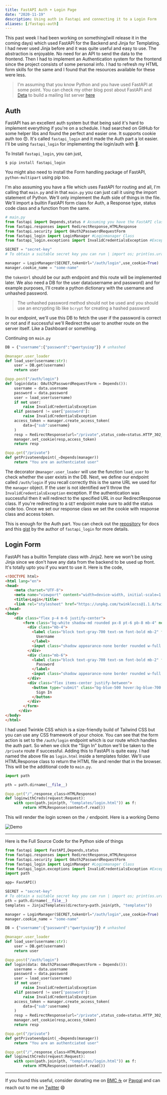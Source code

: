 ```yaml
---
title: FastAPI Auth + Login Page
date: "2020-11-19"
description: Using auth in Fastapi and connecting it to a Login Form
aliases: [/fastapi-auth]
---
```

This past week I had been working on something(will release it in the coming days) which used FastAPI for the Backend and Jinja for Templating. I had never used Jinja before and it was quite useful and easy to use. The abstraction is enjoyable. No need for an API to send the data to the frontend. Then I had to implement an Authentication system for the frontend since the project consists of some personal info. I had to refresh my HTML form skills for the same and I found that the resources available for these were less.

> I'm assuming that you know Python and you have used FastAPI at some point. You can check my other blog post about FastAPI and [Deta](https://deta.sh) to build a mailing list server [here](/fastapi_deta)

## Auth

FastAPI has an excellent auth system but that being said it's hard to implement everything if you're on a schedule. I had searched on GitHub for some helper libs and found the perfect and easier one. It supports cookie auth too 😍.  It's called `fastapi_login` and it made the Auth part a lot easier. I'll be using `fastapi_login` for implementing the login/auth with 🍪.

To Install `fastapi_login`, you can just,

```shell
$ pip install fastapi_login
```

You might also need to install the Form handling package of FastAPI, `python-multipart` using pip too.

I'm also assuming you have a file which uses FastAPI for routing and all, I'm calling that `main.py` and in that `main.py` you can just call it using the import statement of Python. We'll only implement the Auth side of things in the file. We'll import a builtin FastAPI form class for Auth, a Response type, status code class and a function from the same.

```py
# main.py
from fastapi import Depends,status # Assuming you have the FastAPI class for routing
from fastapi.responses import RedirectResponse,HTMLResponse
from fastapi.security import OAuth2PasswordRequestForm
from fastapi_login import LoginManager #Loginmanager Class
from fastapi_login.exceptions import InvalidCredentialsException #Exception class

SECRET = "secret-key"
# To obtain a suitable secret key you can run | import os; print(os.urandom(24).hex())

manager = LoginManager(SECRET,tokenUrl="/auth/login",use_cookie=True)
manager.cookie_name = "some-name"
```

the `tokenUrl` should be our auth endpoint and this route will be implemented later. We also need a DB for the user data(username and password) and for example purposes, I'll create a python dictionary with the username and unhashed password.
> The unhashed password method should not be used and you should use an encrypting lib like `bcrypt` for creating a hashed password

In our endpoint, we'll use this DB to fetch the user if the password is correct or not and if successful we'll Redirect the user to another route on the server itself. Like a Dashboard or something.

Continuing on `main.py`

```py
DB = {"username":{"password":"qwertyuiop"}} # unhashed

@manager.user_loader
def load_user(username:str):
    user = DB.get(username)
    return user

@app.post("/auth/login")
def login(data: OAuth2PasswordRequestForm = Depends()):
    username = data.username
    password = data.password
    user = load_user(username)
    if not user:
        raise InvalidCredentialsException
    elif password != user['password']:
        raise InvalidCredentialsException
    access_token = manager.create_access_token(
        data={"sub":username}
    )
    resp = RedirectResponse(url="/private",status_code=status.HTTP_302_FOUND)
    manager.set_cookie(resp,access_token)
    return resp

@app.get("/private")
def getPrivateendpoint(_=Depends(manager))
    return "You are an authentciated user"
```

The decorator `@manager.user_loader` will use the function `load_user` to check whether the user exists in the DB. Next, we define our endpoint called `/auth/login` if you recall correctly this is the same URL we used for the `manager` object. If the user is not identified we'll throw the `InvalidCredentialsException` exception. If the authentication was successful then it will redirect to the specified URL in our RedirectResponse class. If you're redirecting to a `GET` endpoint make sure to add the status code too. Once we set our response class we set the cookie with response class and access token.

This is enough for the Auth part. You can check out the [repository](https://github.com/MushroomMaula/fastapi_login) for docs and this [gist](https://gist.github.com/MushroomMaula/2eaae0c5f467e5b64338953e891f7de9) by the author of `fastapi_login` for more details.

## Login Form

FastAPI has a builtin Template class with Jinja2. here we won't be using Jinja since we don't have any data from the backend to be used up front. It's totally upto you if you want to use it. Here is the code,

```html
<!DOCTYPE html>
<html lang="en">
<head>
    <meta charset="UTF-8">
    <meta name="viewport" content="width=device-width, initial-scale=1.0">
    <title>Login</title>
    <link rel="stylesheet" href="https://unpkg.com/twinklecss@1.1.0/twinkle.min.css"/>
</head>
<body>
    <div class="flex p-4 m-6 justify-center">
        <form class="bg-white shadow-md rounded px-8 pt-6 pb-8 mb-4" method="POST" action="/auth/login" >
          <div class="mb-4">
            <label class="block text-gray-700 text-sm font-bold mb-2" for="username">
              Username
            </label>
            <input class="shadow appearance-none border rounded w-full py-2 px-3 text-gray-700 leading-tight focus:outline-none focus:shadow-outline" id="username" name="username" type="text">
          </div>
          <div class="mb-6">
            <label class="block text-gray-700 text-sm font-bold mb-2" for="password">
              Password
            </label>
            <input class="shadow appearance-none border rounded w-full py-2 px-3 text-gray-700 mb-3 leading-tight focus:outline-none focus:shadow-outline" id="password" name="password" type="password">
          </div>
          <div class="flex items-center justify-between">
            <button type="submit" class="bg-blue-500 hover:bg-blue-700 text-white font-bold py-2 px-4 rounded focus:outline-none focus:shadow-outline">
              Sign In
            </button>
          </div>
        </form>
      </div>
</body>
</html>
```

I had used Twinkle CSS which is a size-friendly build of Tailwind CSS but you can use any CSS framework of your choice. You can see that the form action is set to the `/auth/login` endpoint which is our route which handles the auth part. So when we click the "Sign In" button we'll be taken to the `/private` route if successful. Adding this to FastAPI is quite easy. I had named the above file as `login.html` inside a templates folder. We'll use HTMLResponse class to return the HTML file and render that in the browser. This will be the additional code to `main.py`.

```py
import path

pth = path.dirname(__file__)

@app.get("/",response_class=HTMLResponse)
def loginwithCreds(request:Request):
    with open(path.join(pth, "templates/login.html")) as f:
        return HTMLResponse(content=f.read())
```

This will render the login screen on the `/` endpoint. Here is a working Demo

![Demo](https://i.imgur.com/p9P0Ug5.gif)

---

Here is the Full Source Code for the Python side of things

```py
from fastapi import FastAPI,Depends,status
from fastapi.responses import RedirectResponse,HTMLResponse
from fastapi.security import OAuth2PasswordRequestForm
from fastapi_login import LoginManager #Loginmanager Class
from fastapi_login.exceptions import InvalidCredentialsException #Exception class
import path

app= FastAPI()

SECRET = "secret-key"
# To obtain a suitable secret key you can run | import os; print(os.urandom(24).hex())
pth = path.dirname(__file__)
templates = Jinja2Templates(directory=path.join(pth, "templates"))

manager = LoginManager(SECRET,tokenUrl="/auth/login",use_cookie=True)
manager.cookie_name = "some-name"

DB = {"username":{"password":"qwertyuiop"}} # unhashed

@manager.user_loader
def load_user(username:str):
    user = DB.get(username)
    return user

@app.post("/auth/login")
def login(data: OAuth2PasswordRequestForm = Depends()):
    username = data.username
    password = data.password
    user = load_user(username)
    if not user:
        raise InvalidCredentialsException
    elif password != user['password']:
        raise InvalidCredentialsException
    access_token = manager.create_access_token(
        data={"sub":username}
    )
    resp = RedirectResponse(url="/private",status_code=status.HTTP_302_FOUND)
    manager.set_cookie(resp,access_token)
    return resp

@app.get("/private")
def getPrivateendpoint(_=Depends(manager))
    return "You are an authentciated user"

@app.get("/",response_class=HTMLResponse)
def loginwithCreds(request:Request):
    with open(path.join(pth, "templates/login.html")) as f:
        return HTMLResponse(content=f.read())
```

---

If you found this useful, consider donating me on [BMC ☕️](https://www.buymeacoffee.com/athulca) or [Paypal](https://paypal.me/athulca) and can reach out to me on [Twitter](https://twitter.com/athulcajay) 😄
